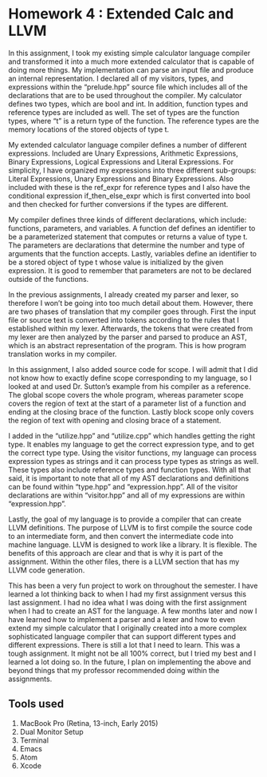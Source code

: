 # Homework 4 : Extended Calc and LLVM

In this assignment, I took my existing simple calculator language compiler and transformed it into a much more extended calculator that is capable of doing more things. My implementation can parse an input file and produce an internal representation. I declared all of my visitors, types, and expressions within the “prelude.hpp” source file which includes all of the declarations that are to be used throughout the compiler. My calculator defines two types, which are bool and int. In addition, function types and reference types are included as well. The set of types are the function types, where “t” is a return type of the function. The reference types are the memory locations of the stored objects of type t.

My extended calculator language compiler defines a number of different expressions. Included are Unary Expressions, Arithmetic Expressions, Binary Expressions, Logical Expressions and Literal Expressions. For simplicity, I have organized my expressions into three different sub-groups: Literal Expressions, Unary Expressions and Binary Expressions. Also included with these is the ref_expr for reference types and I also have the conditional expression if_then_else_expr which is first converted into bool and then checked for further conversions if the types are different.

My compiler defines three kinds of different declarations, which include: functions, parameters, and variables. A function def defines an identifier to be a parameterized statement that computes or returns a value of type t. The parameters are declarations that determine the number and type of arguments that the function accepts. Lastly, variables define an identifier to be a stored object of type t whose value is initialized by the given expression. It is good to remember that parameters are not to be declared outside of the functions.

In the previous assignments, I already created my parser and lexer, so therefore I won’t be going into too much detail about them. However, there are two phases of translation that my compiler goes through. First the input file or source text is converted into tokens according to the rules that I established within my lexer. Afterwards, the tokens that were created from my lexer are then analyzed by the parser and parsed to produce an AST, which is an abstract representation of the program. This is how program translation works in my compiler.

In this assignment, I also added source code for scope. I will admit that I did not know how to exactly define scope corresponding to my language, so I looked at and used Dr. Sutton’s example from his compiler as a reference. The global scope covers the whole program, whereas parameter scope covers the region of text at the start of a parameter list of a function and ending at the closing brace of the function. Lastly block scope only covers the region of text with opening and closing brace of a statement.

I added in the “utilize.hpp” and “utilize.cpp” which handles getting the right type. It enables my language to get the correct expression type, and to get the correct type type. Using the visitor functions, my language can process expression types as strings and it can process type types as strings as well. These types also include reference types and function types. With all that said, it is important to note that all of my AST declarations and definitions can be found within “type.hpp” and “expression.hpp”. All of the visitor declarations are within “visitor.hpp” and all of my expressions are within “expression.hpp”.

Lastly, the goal of my language is to provide a compiler that can create LLVM definitions. The purpose of LLVM is to first compile the source code to an intermediate form, and then convert the intermediate code into machine language. LLVM is designed to work like a library. It is flexible. The benefits of this approach are clear and that is why it is part of the assignment. Within the other files, there is a LLVM section that has my LLVM code generation.

This has been a very fun project to work on throughout the semester. I have learned a lot thinking back to when I had my first assignment versus this last assignment. I had no idea what I was doing with the first assignment when I had to create an AST for the language. A few months later and now I have learned how to implement a parser and a lexer and how to even extend my simple calculator that I originally created into a more complex sophisticated language compiler that can support different types and different expressions. There is still a lot that I need to learn. This was a tough assignment. It might not be all 100% correct, but I tried my best and I learned a lot doing so. In the future, I plan on implementing the above and beyond things that my professor recommended doing within the assignments.

## Tools used
 
1. MacBook Pro (Retina, 13-inch, Early 2015)
2. Dual Monitor Setup
3. Terminal
4. Emacs
5. Atom
6. Xcode
